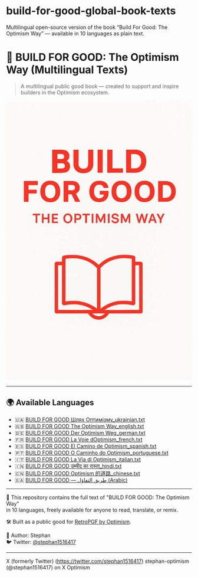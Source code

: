 # build-for-good-global-book-texts
Multilingual open-source version of the book “Build For Good: The Optimism Way” — available in 10 languages as plain text.
# 📘 BUILD FOR GOOD: The Optimism Way (Multilingual Texts)

> A multilingual public good book — created to support and inspire builders in the Optimism ecosystem.

![Book Banner](banner.jpg)

---

## 🌍 Available Languages

- 🇺🇦 [BUILD FOR GOOD Шлях Оптимізму_ukrainian.txt](BUILD%20FOR%20GOOD%20Шлях%20Оптимізму_ukrainian.txt)
- 🇬🇧 [BUILD FOR GOOD The Optimism Way_english.txt](BUILD%20FOR%20GOOD%20The%20Optimism%20Way_english.txt)
- 🇩🇪 [BUILD FOR GOOD Der Optimism Weg_german.txt](BUILD%20FOR%20GOOD%20Der%20Optimism%20Weg_german.txt)
- 🇫🇷 [BUILD FOR GOOD La Voie dOptimism_french.txt](BUILD%20FOR%20GOOD%20%20La%20Voie%20d’Optimism_french.txt)
- 🇪🇸 [BUILD FOR GOOD El Camino de Optimism_spanish.txt](BUILD%20FOR%20GOOD%20El%20Camino%20de%20Optimism_spanish.txt)
- 🇵🇹 [BUILD FOR GOOD O Caminho do Optimism_portuguese.txt](BUILD%20FOR%20GOOD%20O%20Caminho%20do%20Optimism_portuguese.txt)
- 🇮🇹 [BUILD FOR GOOD La Via di Optimism_italian.txt](BUILD%20FOR%20GOOD%20La%20Via%20di%20Optimism_italian.txt)
- 🇮🇳 [BUILD FOR GOOD उम्मीद का रास्ता_hindi.txt](BUILD%20FOR%20GOOD%20उम्मीद%20का%20रास्ता_hindi.txt)
- 🇨🇳 [BUILD FOR GOOD Optimism 的道路_chinese.txt](BUILD%20FOR%20GOOD：Optimism%20的道路_chinese.txt)
- 🇸🇦 [BUILD FOR GOOD — طريق التفاؤل (Arabic)](build-for-good-arabic.txt)

---

📖 This repository contains the full text of "BUILD FOR GOOD: The Optimism Way"  
in 10 languages, freely available for anyone to read, translate, or remix.

🛠️ Built as a public good for [RetroPGF by Optimism](https://community.optimism.io/retropgf).

👤 Author: Stephan  
🐦 Twitter: [@stephan1516417](https://twitter.com/stephan1516417)

---

X (formerly Twitter) (https://twitter.com/stephan1516417)
stephan-optimism (@stephan1516417) on X
Optimism 
